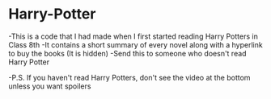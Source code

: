# Harry-Potter
-This is a code that I had made when I first started reading Harry Potters in Class 8th
-It contains a short summary of every novel along with a hyperlink to buy the books (It is hidden)
-Send this to someone who doesn't read Harry Potter

-P.S. If you haven't read Harry Potters, don't see the video at the bottom unless you want spoilers
